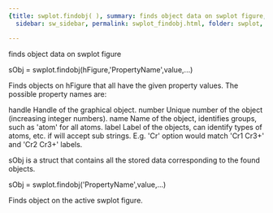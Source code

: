```yaml
---
{title: swplot.findobj( ), summary: finds object data on swplot figure, keywords: sample,
  sidebar: sw_sidebar, permalink: swplot_findobj.html, folder: swplot, mathjax: 'true'}

---
```

finds object data on swplot figure
 
sObj = swplot.findobj(hFigure,'PropertyName',value,...)
 
Finds objects on hFigure that all have the given property values. The
possible property names are:
 
  handle      Handle of the graphical object.
  number      Unique number of the object (increasing integer numbers).
  name        Name of the object, identifies groups, such as 'atom' for
              all atoms.
  label       Label of the objects, can identify types of atoms, etc. if
              will accept sub strings. E.g. 'Cr' option would match 'Cr1
              Cr3+' and 'Cr2 Cr3+' labels.
 
sObj is a struct that contains all the stored data corresponding to the
found objects.
 
sObj = swplot.findobj('PropertyName',value,...)
 
Finds object on the active swplot figure.
 
